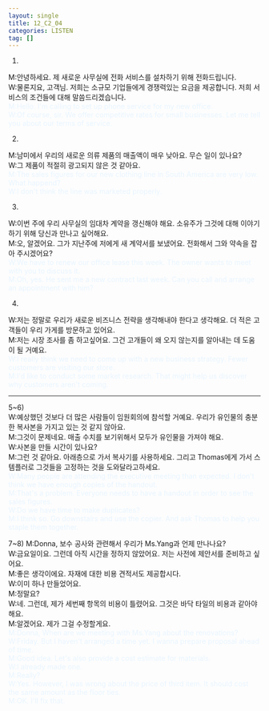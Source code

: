 ```yaml
---
layout: single
title: 12_C2_04
categories: LISTEN
tag: []
---
```


1)
M:안녕하세요. 제 새로운 사무실에 전화 서비스를 설차하기 위해 전화드립니다.   
W:물론지요, 고객님. 저희는 소규모 기업들에게 경쟁력있는 요금을 제공합니다. 저희 서비스의 조건들에 대해 말씀드리겠습니다.   
<span style="color:#E8F5FF">
M:Hello. I'm calling to set up phone service for my new office.   
W:Of course, sir. We offer competitive rates for small businesses. Let me tell you about our terms of service.
</span>
   
2)
M:남미에서 우리의 새로운 의류 제품의 매출액이 매우 낮아요. 무슨 일이 있나요?   
W:그 제품이 적절히 광고되지 않은 것 같아요.   
<span style="color:#E8F5FF"> 
M:The sales figures for our new clothing line in South America are very low. What happend?   
W:I don't think the line was marketed properly.   
</span>
   
3)
W:이번 주에 우리 사무실의 임대차 계약을 갱신해야 해요. 소유주가 그것에 대해 이야기하기 위해 당신과 만나고 싶어해요.   
M:오, 알겠어요. 그가 지난주에 저에게 새 계약서를 보냈어요. 전화해서 그와 약속을 잡아 주시겠어요?   
<span style="color:#E8F5FF"> 
W:We have to renew our office lease this week. The owner wants to meet with you to discuss it.   
M:Oh, yes. He sent me a new contract last week. Can you call and arrange an appointment with him?
</span>   

4)
W:저는 정말로 우리가 새로운 비즈니스 전략을 생각해내야 한다고 생각해요. 더 적은 고객들이 우리 가게를 방문하고 있어요.   
M:저는 시장 조사를 좀 하고싶어요. 그건 고개들이 왜 오지 않는지를 알아내는 데 도움이 될 거예요.   
<span style="color:#E8F5FF">
W:I really think we need to come up with a new business strategy. Fewer customers are visiting our store.    
M:I'd like to conduct some market research. That might help us discover why customers aren't coming.   
</span>   

-------------------------------------------------------

5~6)   
W:예상했던 것보다 더 많은 사람들이 임원회의에 참석할 거예요. 우리가 유인물의 충분한 복사본을 가지고 있는 것 같지 않아요.   
M:그것이 문제네요. 매출 수치를 보기위해서 모두가 유인물을 가져야 해요.   
W:사본을 만들 시간이 있나요?   
M:그런 것 같아요. 아래층으로 가서 복사기를 사용하세요. 그리고 Thomas에게 가서 스템플러로 그것들을 고정하는 것을 도와달라고하세요.   
<span style="color:#E8F5FF"> 
W:Many people are attending the executive meeting than expected. I don't think we have enough copies of the handout.   
M:That's a problem. Everyone needs to have a handout in order to see the sales figures.   
W:Do we have time to make duplicates?   
M:I think so. Go downstairs and use the copier. And ask Thomas to help you staple them together.   
</span>
   
7~8)
M:Donna, 보수 공사와 관련해서 우리가 Ms.Yang과 언제 만나나요?   
W:금요일이요. 그런데 아직 시간을 정하지 않았어요. 저는 사전에 제안서를 준비하고 싶어요.      
M:좋은 생각이에요. 자재에 대한 비용 견적서도 제공합시다.   
W:이미 하나 만들었어요.   
M:정말요?   
W:네. 그런데, 제가 세번째 항목의 비용이 틀렸어요. 그것은 바닥 타일의 비용과 같아야 해요.   
M:알겠어요. 제가 그걸 수정할게요.   
<span style="color:#E8F5FF"> 
M:Donna, When are we meeting with Ms.Yang about the renovations?   
W:Friday. But I haven't arranged a time yet. I wanna prepare proposal ahead of time.   
M:Good idea. Let's also provide a cost estimate for materials.   
W:I already made one.   
M:Really?   
W:Yes. However, I was wrong about the price of third item. It should cost the same amount as the floor ties.   
M:OK. I'll fix that.   
</span>